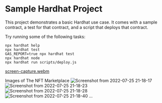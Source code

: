 # Sample Hardhat Project

This project demonstrates a basic Hardhat use case. It comes with a sample contract, a test for that contract, and a script that deploys that contract.

Try running some of the following tasks:

```shell
npx hardhat help
npx hardhat test
GAS_REPORT=true npx hardhat test
npx hardhat node
npx hardhat run scripts/deploy.js
```
[screen-capture.webm](https://user-images.githubusercontent.com/99669925/185392916-860ac535-0c93-4150-8757-168ab903722f.webm)

Images of The NFT Marketplace 
![Screenshot from 2022-07-25 21-18-17](https://user-images.githubusercontent.com/99669925/185393096-9f496cec-5148-446a-bf8b-2da911c03010.png)
![Screenshot from 2022-07-25 21-18-23](https://user-images.githubusercontent.com/99669925/185393136-45ffd4b0-a55a-4a7d-9123-df62a8f9660e.png)
![Screenshot from 2022-07-25 21-18-28](https://user-images.githubusercontent.com/99669925/185393154-6eb8c909-f619-493b-9755-59deeb0c15b5.png)
![Screenshot from 2022-07-25 21-18-40](https://user-images.githubusercontent.com/99669925/185393175-ce2d1c3b-f16f-4076-aa99-b46333353f56.png)
...
